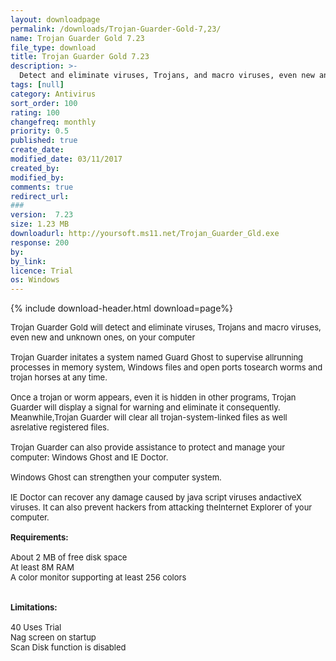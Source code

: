 ```yaml
---
layout: downloadpage
permalink: /downloads/Trojan-Guarder-Gold-7,23/
name: Trojan Guarder Gold 7.23
file_type: download
title: Trojan Guarder Gold 7.23
description: >-
  Detect and eliminate viruses, Trojans, and macro viruses, even new and unknown ones, on your PC
tags: [null]
category: Antivirus
sort_order: 100
rating: 100
changefreq: monthly
priority: 0.5
published: true
create_date: 
modified_date: 03/11/2017
created_by: 
modified_by: 
comments: true
redirect_url: 
### 
version:  7.23
size: 1.23 MB
downloadurl: http://yoursoft.ms11.net/Trojan_Guarder_Gld.exe
response: 200
by: 
by_link: 
licence: Trial 
os: Windows
---
```


{% include download-header.html download=page%}

<p style="fix-download-text !important">
<p><font size="2"><p>Trojan Guarder Gold will detect and eliminate viruses, Trojans and macro viruses, even new and unknown ones, on your computer<br />
<br />
Trojan Guarder initates a system named Guard Ghost to supervise allrunning processes in memory system, Windows files and open ports tosearch worms and trojan horses at any time. <br />
<br />
Once a trojan or worm appears, even it is hidden in other programs, Trojan Guarder will display a signal for warning and eliminate it consequently. Meanwhile,Trojan Guarder will clear all trojan-system-linked files as well asrelative registered files. <br />
<br />
Trojan Guarder can also provide assistance to protect and manage your computer: Windows Ghost and IE Doctor. <br />
<br />
Windows Ghost can strengthen your computer system. <br />
<br />
IE Doctor can recover any damage caused by java script viruses andactiveX viruses. It can also prevent hackers from attacking theInternet Explorer of your computer. <br />
<br />
<span><strong>Requirements:</strong></span><br />
<br />
About 2 MB of free disk space<br />
At least 8M RAM<br />
A color monitor supporting at least 256 colors<br />
<br />
<br />
<span><strong>Limitations:</strong></span><br />
<br />
40 Uses Trial<br />
Nag screen on startup<br />
Scan Disk function is disabled</p></p></p>
